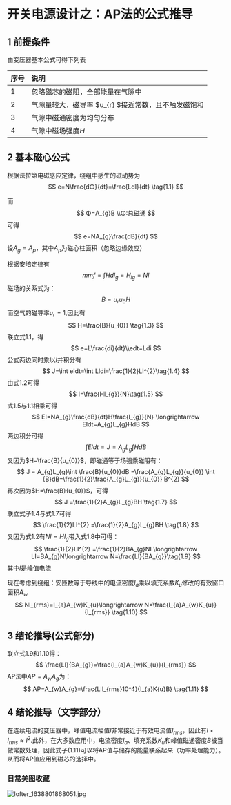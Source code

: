 

# 开关电源设计之：AP法的公式推导

## 1 前提条件

由变压器基本公式可得下列表

| 序号 | 说明                                                |
| :--- | :-------------------------------------------------- |
| 1    | 忽略磁芯的磁阻，全部能量在气隙中                    |
| 2    | 气隙量较大，磁导率 $u_{r} $接近常数，且不触发磁饱和 |
| 3    | 气隙中磁通密度为均匀分布                            |
| 4    | 气隙中磁场强度$H$                                   |

## 2 基本磁心公式

根据法拉第电磁感应定律，绕组中感生的磁动势为
$$
e=N\frac{dΦ}{dt}=\frac{LdI}{dt}  \tag{1.1}
$$


而
$$
Φ=A_{g}B   \\Φ:总磁通
$$
可得
$$
e=NA_{g}\frac{dB}{dt}
$$
设$A_{g}=A_{p}$，其中$A_{p}$为磁心柱面积（忽略边缘效应）



根据安培定律有
$$
mmf=\int Hdl_{g}=H_{lg}=NI \tag{1.2}
$$
磁场的关系式为：
$$
B=u_{r}u_{0}H
$$
而空气的磁导率$u_{r}=1$,因此有
$$
H=\frac{B}{u_{0}} \tag{1.3}
$$
联立式$1.1$，得
$$
e=L\frac{di}{dt}\\edt=Ldi
$$
公式两边同时乘以$I$并积分有
$$
J=\int eIdt=\int LIdi=\frac{1}{2}LI^{2}\tag{1.4}
$$
由式1.2可得
$$
I=\frac{Hl_{g}}{N}\tag{1.5}
$$
式1.5与1.1相乘可得
$$
EI=NA_{g}\frac{dB}{dt}H\frac{l_{g}}{N} \longrightarrow EIdt=A_{g}L_{g}HdB
$$
两边积分可得
$$
\int EIdt =J = A_{g}L_{g}\int HdB \tag{1.6}
$$
又因为$H=\frac{B}{u_{0}}$，即磁通等于场强乘磁阻有：
$$
J = A_{g}L_{g}\int \frac{B}{u_{0}}dB =\frac{A_{g}L_{g}}{u_{0}} \int {B}dB=\frac{1}{2}\frac{A_{g}L_{g}}{u_{0}} B^{2}
$$
再次因为$H=\frac{B}{u_{0}}$，可得
$$
J =\frac{1}{2}A_{g}L_{g}BH \tag{1.7}
$$
联立式子1.4与式1.7可得
$$
\frac{1}{2}LI^{2} =\frac{1}{2}A_{g}L_{g}BH \tag{1.8}
$$
又因为式1.2有$NI=HI_{g}$带入式1.8中可得：
$$
\frac{1}{2}LI^{2} =\frac{1}{2}BA_{g}NI \longrightarrow LI=BA_{g}N\longrightarrow N=\frac{LI}{BA_{g}}\tag{1.9}
$$
其中$I$是峰值电流

现在考虑到绕组：安匝数等于导线中的电流密度$I_{a}$乘以填充系数$K_{u}$修改的有效窗口面积$A_{w}$
$$
NI_{rms}=I_{a}A_{w}K_{u}\longrightarrow N=\frac{I_{a}A_{w}K_{u}}{I_{rms}} \tag{1.10}
$$

## 3 结论推导(公式部分)

联立式1.9和1.10得：
$$
\frac{LI}{BA_{g}}=\frac{I_{a}A_{w}K_{u}}{I_{rms}}
$$
AP法中$AP=A_{w}A_{g}$为：
$$
AP=A_{w}A_{g}=\frac{LII_{rms}10^4}{I_{a}K{u}B} \tag{1.11}
$$

## 4 结论推导（文字部分）

在连续电流的变压器中，峰值电流幅值$I$非常接近于有效电流值$I_{rms}$，因此有$I\times I_{rms} \approx I^2$.此外，在大多数应用中，电流密度$I_{a}$、填充系数$K_{u}$和峰值磁通密度$B$被当做常数处理，因此式子$(1.11)$可以将AP值与储存的能量联系起来（功率处理能力）。从而将AP值应用到磁芯的选择中。





### 日常美图收藏

![lofter_1638801868051.jpg](http://tva1.sinaimg.cn/large/005Q1GhGly1h5npgkirl7j310r1k4k5k.jpg)